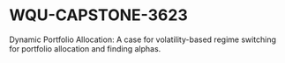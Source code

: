 # WQU-CAPSTONE-3623
Dynamic Portfolio Allocation: A case for volatility-based regime switching for portfolio allocation and finding alphas.

